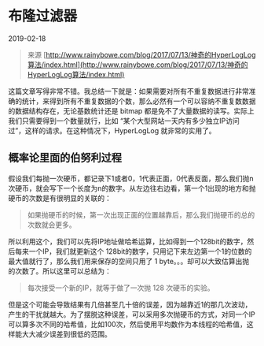 # 布隆过滤器

2019-02-18

> 来源 [http://www.rainybowe.com/blog/2017/07/13/神奇的HyperLogLog算法/index.html](http://www.rainybowe.com/blog/2017/07/13/神奇的HyperLogLog算法/index.html)

这篇文章写得非常不错。我总结一下就是：如果需要对所有不重复数据进行非常准确的统计，来得到所有不重复数据的个数，那么必然有一个可以容纳不重复数数据的数据结构存在，无论基数统计还是 bitmap 都是免不了大量数据的读写。实际上我们只需要得到一个数量就行，比如 “某个大型网站一天内有多少独立IP访问过”，这样的请求。在这种情况下，HyperLogLog 就非常的实用了。

## 概率论里面的伯努利过程

假设我们每抛一次硬币，都记录下1或者0，1代表正面，0代表反面，那么我们抛n次硬币，就会写下一个长度为n的数字。从左边往右边看，第一个1出现的地方和抛硬币的次数是有很明显的关联的：

> 如果抛硬币的时候，第一次出现正面的位置越靠后，那么我们抛硬币的总的次数就会更多。

所以利用这个，我们可以先将IP地址做哈希运算，比如得到一个128bit的数字，然后每来一个IP，我们就更新这个 128bit的数字，只用记下来左边第一个1的位数的最大值就行了，那么我们用来保存的空间只用了 1 byte。。。却可以大致估算出抛的次数了。所以这里可以总结为：

> 每次接受一个新的IP，就等于做了一次抛 128 次硬币的实验。

但是这个可能会导致结果有几倍甚至几十倍的误差，因为越靠近1的那几次波动，产生的干扰就越大。为了摆脱这种误差，可以采用多次抛硬币的方式，对同一个IP可以算多次不同的哈希值，比如100次，然后使用平均数作为本线程的哈希值，这样能大大减少误差到很低的范围。

